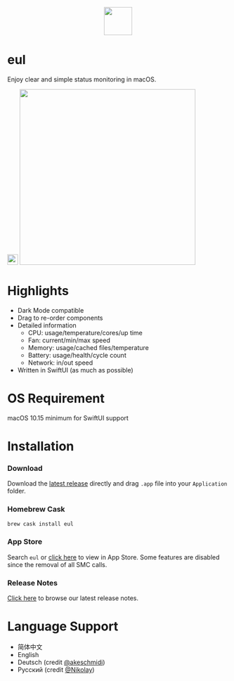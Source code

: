 <p align="center">
  <img src="https://user-images.githubusercontent.com/14722250/93017676-1a009c00-f5fd-11ea-9b8e-c69c2cd4fa89.png" height=64 />
</p>

# eul

Enjoy clear and simple status monitoring in macOS.

<img src="https://user-images.githubusercontent.com/14722250/93159105-0f9aeb00-f740-11ea-8d96-75cd0ec837b3.png" height=24 />

<img src="https://user-images.githubusercontent.com/14722250/96442330-8cd4e680-123d-11eb-8458-9cf967dd889f.png" width="400" />

# Highlights

- Dark Mode compatible
- Drag to re-order components
- Detailed information
  - CPU: usage/temperature/cores/up time
  - Fan: current/min/max speed
  - Memory: usage/cached files/temperature
  - Battery: usage/health/cycle count
  - Network: in/out speed
- Written in SwiftUI (as much as possible)

# OS Requirement

macOS 10.15 minimum for SwiftUI support

# Installation

### Download

Download the [latest release](https://github.com/gao-sun/eul/releases/latest/download/eul.app.zip) directly and drag `.app` file into your `Application` folder.

### Homebrew Cask

```bash
brew cask install eul
```

### App Store

Search `eul` or [click here](https://apps.apple.com/us/app/eul/id1537133867) to view in App Store. Some features are disabled since the removal of all SMC calls.

### Release Notes

[Click here](https://github.com/gao-sun/eul/releases/latest) to browse our latest release notes.

# Language Support

- 简体中文
- English
- Deutsch (credit [@akeschmidi](https://github.com/akeschmidi))
- Русский (credit [@Nikolay](https://github.com/JiLiZART))
